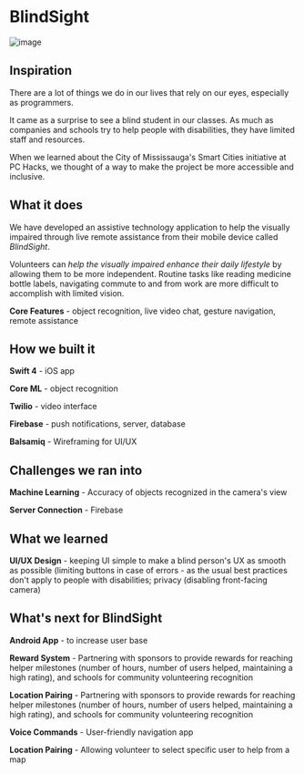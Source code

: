 # BlindSight

![image](http://u.cubeupload.com/coding_ninja24/mergefromofoct.jpg)

## Inspiration

There are a lot of things we do in our lives that rely on our eyes, especially as programmers.

It came as a surprise to see a blind student in our classes. As much as companies and schools try to help people with disabilities, they have limited staff and resources.

When we learned about the City of Mississauga's Smart Cities initiative at PC Hacks, we thought of a way to make the project be more accessible and inclusive.

## What it does

We have developed an assistive technology application to help the visually impaired through live remote assistance from their mobile device called _BlindSight_.

Volunteers can _help the visually impaired enhance their daily lifestyle_ by allowing them to be more independent. Routine tasks like reading medicine bottle labels, navigating commute to and from work are more difficult to accomplish with limited vision.

**Core Features** - object recognition, live video chat, gesture navigation, remote assistance

## How we built it

**Swift 4** - iOS app

**Core ML** - object recognition

**Twilio** - video interface

**Firebase** - push notifications, server, database

**Balsamiq** - Wireframing for UI/UX

## Challenges we ran into

**Machine Learning** - Accuracy of objects recognized in the camera's view

**Server Connection** - Firebase

## What we learned

**UI/UX Design** - keeping UI simple to make a blind person's UX as smooth as possible (limiting buttons in case of errors - as the usual best practices don't apply to people with disabilities; privacy (disabling front-facing camera)

## What's next for BlindSight

**Android App** - to increase user base

**Reward System** - Partnering with sponsors to provide rewards for reaching helper milestones (number of hours, number of users helped, maintaining a high rating), and schools for community volunteering recognition

**Location Pairing** - Partnering with sponsors to provide rewards for reaching helper milestones (number of hours, number of users helped, maintaining a high rating), and schools for community volunteering recognition

**Voice Commands** - User-friendly navigation app

**Location Pairing** - Allowing volunteer to select specific user to help from a map
